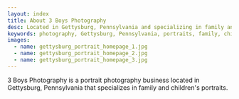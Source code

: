 ```yaml
---
layout: index
title: About 3 Boys Photography
desc: Located in Gettysburg, Pennsylvania and specializing in family and children's portraits.
keywords: photography, Gettysburg, Pennsylvania, portraits, family, children
images:
  - name: gettysburg_portrait_homepage_1.jpg
  - name: gettysburg_portrait_homepage_2.jpg
  - name: gettysburg_portrait_homepage_3.jpg
---
```

3 Boys Photography is a portrait photography business located in Gettysburg, Pennsylvania that specializes in family and children's portraits.